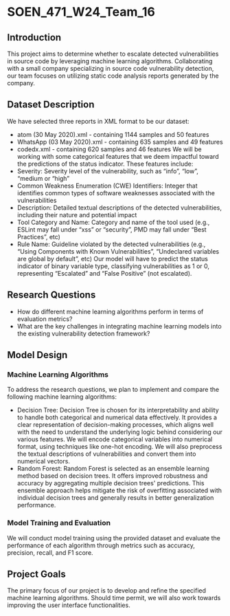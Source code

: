 # SOEN_471_W24_Team_16

## Introduction
This project aims to determine whether to escalate detected vulnerabilities in source code by leveraging machine learning algorithms. Collaborating with a small company specializing in source code vulnerability detection, our team focuses on utilizing static code analysis reports generated by the company.

## Dataset Description
We have selected three reports in XML format to be our dataset:
- atom (30 May 2020).xml - containing 1144 samples and 50 features
- WhatsApp (03 May 2020).xml - containing 635 samples and 49 features
- codedx.xml - containing 620 samples and 46 features
We will be working with some categorical features that we deem impactful toward the predictions of the status indicator. These features include:
- Severity: Severity level of the vulnerability, such as “info”, “low”, “medium or “high”
- Common Weakness Enumeration (CWE) Identifiers: Integer that identifies common types of software weaknesses associated with the vulnerabilities
- Description: Detailed textual descriptions of the detected vulnerabilities, including their nature and potential impact
- Tool Category and Name: Category and name of the tool used (e.g., ESLint may fall under “xss” or “security”, PMD may fall under “Best Practices”, etc)
- Rule Name: Guideline violated by the detected vulnerabilities (e.g., “Using Components with Known Vulnerabilities”, “Undeclared variables are global by default”, etc)
Our model will have to predict the status indicator of binary variable type, classifying vulnerabilities as 1 or 0, representing “Escalated” and “False Positive” (not escalated).

## Research Questions
- How do different machine learning algorithms perform in terms of evaluation metrics?
- What are the key challenges in integrating machine learning models into the existing vulnerability detection framework?

## Model Design

### Machine Learning Algorithms
To address the research questions, we plan to implement and compare the following machine learning algorithms:
- Decision Tree: Decision Tree is chosen for its interpretability and ability to handle both categorical and numerical data effectively. It provides a clear representation of decision-making processes, which aligns well with the need to understand the underlying logic behind considering our various features. We will encode categorical variables into numerical format, using techniques like one-hot encoding. We will also preprocess the textual descriptions of vulnerabilities and convert them into numerical vectors.
- Random Forest: Random Forest is selected as an ensemble learning method based on decision trees. It offers improved robustness and accuracy by aggregating multiple decision trees' predictions. This ensemble approach helps mitigate the risk of overfitting associated with individual decision trees and generally results in better generalization performance.
  
### Model Training and Evaluation
We will conduct model training using the provided dataset and evaluate the performance of each algorithm through metrics such as accuracy, precision, recall, and F1 score.

## Project Goals
The primary focus of our project is to develop and refine the specified machine learning algorithms. Should time permit, we will also work towards improving the user interface functionalities.
